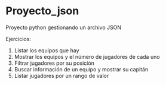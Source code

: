 # Proyecto_json
Proyecto python gestionando un archivo JSON

Ejercicios:
1. Listar los equipos que hay
2. Mostrar los equipos y el número de jugadores de cada uno
3. Filtrar jugadores por su posición
4. Buscar información de un equipo y mostrar su capitán
5. Listar jugadores por un rango de valor

